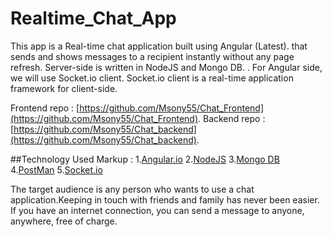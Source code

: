# Realtime_Chat_App

This app is a Real-time chat application built using Angular (Latest). that sends and shows messages to a recipient instantly without any page refresh. Server-side is written in NodeJS and Mongo DB. . For Angular side, we will use Socket.io client. Socket.io client is a real-time application framework for client-side.

Frontend repo : [https://github.com/Msony55/Chat_Frontend](https://github.com/Msony55/Chat_Frontend).
Backend repo : [https://github.com/Msony55/Chat_backend](https://github.com/Msony55/Chat_backend).

##Technology Used
 Markup : 1.[Angular.io](https://angular.io/)
          2.[NodeJS](https://nodejs.org/en/)
          3.[Mongo DB](https://www.mongodb.com/)
          4.[PostMan](https://www.postman.com/)
          5.[Socket.io](https://socket.io/)
 
The target audience is any person who wants to use a chat application.Keeping in touch with friends and family has never been easier. If you have an internet connection, you can send a message to anyone, anywhere, free of charge.





